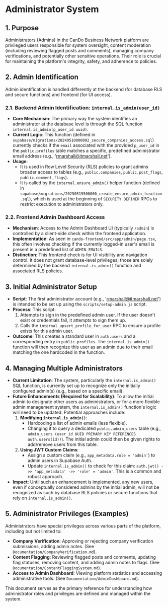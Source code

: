 # Administrator System

## 1. Purpose

Administrators (Admins) in the CanDo Business Network platform are privileged users responsible for system oversight, content moderation (including reviewing flagged posts and comments), managing company verifications, and potentially other sensitive operations. Their role is crucial for maintaining the platform's integrity, safety, and adherence to policies.

## 2. Admin Identification

Admin identification is handled differently at the backend (for database RLS and secure functions) and frontend (for UI access).

### 2.1. Backend Admin Identification: `internal.is_admin(user_id)`

-   **Core Mechanism**: The primary way the system identifies an administrator at the database level is through the SQL function `internal.is_admin(p_user_id uuid)`.
-   **Current Logic**: This function (defined in `supabase/migrations/20240510000002_secure_companies_access.sql`) currently checks if the `email` associated with the provided `p_user_id` in the `public.profiles` table matches a specific, predefined administrator email address (e.g., 'rmarshall@itmarshall.net').
-   **Usage**:
    -   It is used in Row Level Security (RLS) policies to grant admins broader access to tables (e.g., `public.companies`, `public.post_flags`, `public.comment_flags`).
    -   It is called by the `internal.ensure_admin()` helper function (defined in `supabase/migrations/20250515500000_create_ensure_admin_function.sql`), which is used at the beginning of `SECURITY DEFINER` RPCs to restrict execution to administrators only.

### 2.2. Frontend Admin Dashboard Access

-   **Mechanism**: Access to the Admin Dashboard UI (typically `/admin`) is controlled by a client-side check within the frontend application.
-   **Implementation**: As seen in `cando-frontend/src/app/admin/page.tsx`, this often involves checking if the currently logged-in user's email is present in a predefined list of `ADMIN_EMAILS`.
-   **Distinction**: This frontend check is for UI visibility and navigation control. It does not grant database-level privileges; those are solely determined by the backend `internal.is_admin()` function and associated RLS policies.

## 3. Initial Administrator Setup

-   **Script**: The first administrator account (e.g., 'rmarshall@itmarshall.net') is intended to be set up using the `scripts/setup-admin.js` script.
-   **Process**: This script:
    1.  Attempts to sign in the predefined admin user. If the user doesn't exist or credentials fail, it attempts to sign them up.
    2.  Calls the `internal_upsert_profile_for_user` RPC to ensure a profile exists for this admin user.
-   **Outcome**: This creates a standard user in `auth.users` and a corresponding entry in `public.profiles`. The `internal.is_admin()` function will then recognize this user as an admin due to their email matching the one hardcoded in the function.

## 4. Managing Multiple Administrators

-   **Current Limitation**: The system, particularly the `internal.is_admin()` SQL function, is currently set up to recognize only the initially configured admin(s) (e.g., based on a specific email).
-   **Future Enhancements (Required for Scalability)**: To allow the initial admin to designate other users as administrators, or for a more flexible admin management system, the `internal.is_admin()` function's logic will need to be updated. Potential approaches include:
    1.  **Modifying `internal.is_admin()`**:
        -   Hardcoding a list of admin emails (less flexible).
        -   Changing it to query a dedicated `public.admin_users` table (e.g., `admin_users (user_id UUID PRIMARY KEY REFERENCES auth.users(id))`). The initial admin could then be given rights to add/remove users from this table.
    2.  **Using JWT Custom Claims**:
        -   Assign a custom claim (e.g., `app_metadata.role = 'admin'`) to admin users in Supabase Auth.
        -   Update `internal.is_admin()` to check for this claim: `auth.jwt() ->> 'app_metadata' ->> 'role' = 'admin'`. This is a common and robust approach.
-   **Impact**: Until such an enhancement is implemented, any new users, even if conceptually considered admins by the initial admin, will not be recognized as such by database RLS policies or secure functions that rely on `internal.is_admin()`.

## 5. Administrator Privileges (Examples)

Administrators have special privileges across various parts of the platform, including but not limited to:

-   **Company Verification**: Approving or rejecting company verification submissions, adding admin notes. (See `Documentation/CompanyVerification.md`).
-   **Content Flagging**: Reviewing flagged posts and comments, updating flag statuses, removing content, and adding admin notes to flags. (See `Documentation/ContentFlaggingSystem.md`).
-   **Access to Admin Dashboard**: Viewing platform statistics and accessing administrative tools. (See `Documentation/AdminDashboard.md`).

This document serves as the primary reference for understanding how administrator roles and privileges are defined and managed within the system. 